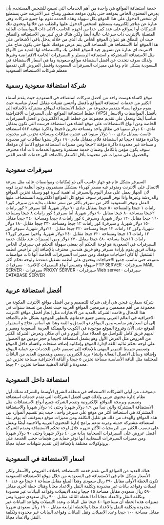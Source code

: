 خدمة استضافة المواقع هي واحدة من أهم الخدمات التي تسمح للشخص المستخدم بأن يعرض المحتوى الخاص بموقعه حتى يكون موقعه منشور ومتاح عبر الانترنت حتي يستطيع أي شخص الدخول على هذا الموقع بكل سهولة  وهذه الخدمه تقوم بها جميع شركات وهي عبارة عن متاجر إلكترونية يستطيع الشخص الدخول عليها والطلب من خلالها وتحتوي تلك الشركات أو المواقع على عدد كبير جدا من أجهزة الحاسب الآلي ذات المواصفات العالية المتصلة بالإنترنت ذات سرعات عالية أيضا ولكن هناك فرق كبير بين الاستضافه والنطاق حيث أن النطاق هو عنوان الموقع  الخاص بك الذي من خلاله يدخل باقي الأشخاص على هذا الموقع أما الأستضافة هي المساحة التي يتم عرض موقعك عليها حتى يكون متاح على الانترنت اي عبارة عن تسويق جيد للموقع الخاص بك والاستضافة لها العديد من الأنواع مثل الاستضافة المشتركة و استضافة الريسيلر و السيرفرات الخاصة الافتراضية وغيرها ولذلك سوف نتحدث عن افضل استضافة مواقع سعودية وما هي اسعار الاستضافة في السعودية بشكل عام وما هي مميزات السيرفرات السعودية وافضل العروض التي تقدمها معظم شركات الاستضافة السعودية
 
## شركة استضافة سعودية رسمية
موقع  اكساء هوست واحد من أفضل شركات  استضافة في السعودية حيث يقدم أسماء الكثير من خدمات استضافة المواقع بأفضل وأحسن تقنيات مقابل أسعار مناسبة  حيث يقوم موقع اسماء بتقديم  مجموعة من خطط الاستضافة لمواقع مشتركة بالإضافة إلى  خطط استضافة المواقع على السيرفرات الافتراضية (VPS) بأفضل المواصفات والاسعار مناسبا أيضًا وتعمل على تقديم مجموعة من خطط البريد الالكترونىً و افضل السيرفرات الخاصة ومن أنواع الاستضافات على موقع انشاء هي استضافة فرست التي تكون بمقابل مادي ٤٠ دولار سنويا في نطاق واحد ومساحة تخزين ٥جبجا وذاكرة مؤقتة ٥١٢ استضافة فاست بمقابل مادي ١٠٠ دولار سنويا في عشرة نطاقات ومساحة تخزين غير محدودة وذاكرة مؤقتة ١جيجا ثم استضافة فلاي ‏بمقابل مادي ١٩٠ دولار سنويا ‏نطاقات غير محدودة و مساحة غير محدودة ‏ذاكرة مؤقتة ٢جيجا ومن مميزات استضافة موقع اكاسا أن موقعك سوف يكون مؤمن بالكامل وضمان خدمة مستمرة وجميع الخدمات ذات أداء محترف والحصول على مميزات غير محدودة بأقل الاسعار بالاضافة الى خدمات الدعم الفني
 
## سيرفرات سعودية
السيرفر بشكل عام هو جهاز حاسب آلي ذو إمكانيات ومواصفات عاليه مثل سرعة الاتصال على الانترنت ومتوفر فيه مصدر كهرباء بمشكل مستمرون وجود أنظمة تبريد قويه لان الجهاز يعمل على مدار اليوم والسيرفر له اهمية كبيرة فهو وسيلة تخزين المواقع والدردشة وغيرها واذا توفر السيرفر سوف تتوقع كل المواقع الالكترونيه المستضاف عليها العمل وتوفر السعودية أكثر من سيرفر بأكثر من سعر مختلف بداية من سيرفر كور١ رامات ١ جيجا والمساحة ٥٠ جيجا بمقابل مادي ٧٠ دولار شهريا،  أمًا سيرفر ٢ كور رامات ٢جيجا بمساحة ٨٠ جيجا مقابل ٩٠ دولار شهريا، أما سيرفر٤ كور رامات ٨ جيجا ومساحة ١٦٠ جيجا مقابل ١٢٠ دولار شهريا، وسيرفر ٤ كور رامات ٨ جيجا ومساحة ٢٤٠ جيجا مقابل ١٥٠ دولار شهريا، و سيرفر٤ كور رامات ١٢ جيجا ومساحة ٢٣٠ جيجا مقابل ١٨٠ دولار شهريا، وكور ١٢ رامات ١٢ جيجا ومساحة ٣٢٠ جيجا مقابل ٢١٠دولار شهريا، سيوفر كور ١٢ رامات ١٦ جيجا ومساحة ٣٢٠ جيجا مقابل ٢٤٠ دولار شهريا، وأخيرا سيرفر كور١٦ رامات ١٦جيجا مساحة ٤٨٠ جيجا مقابل ٢٧٠ دولار ومن المميزات عند طلبك خدمة السيرفرات في السعودية هو لوحة التحكم أي  بمعنى سهولة التحكم في سيرفرك الخاص وهناك فريق يقوم بإرادة سيرفر وهو فريق هندسي محترف بالإضافة إلى تراخيص انظمه التشغيل أيا كان احتياجات موقعك ومن مميزات السيرفرات الخاصة أنها ذات مواصفات متنوعة حتى تناسب جميع الاحتياجات وتحتوي على أنظمة تشغيل متعددة ولوحة تحكم أكثر سهولة وتنقسم أنواع السيفرات كالآتي:-
·         سيرفرات  FTP SERVER
·         سيرفرات MAIL SERVER
·         سيرفرات  PROXY SERVER
·         سيرفرات Web server
·         سيرفرات  DATABASE SERVER
 
 
 
## أفضل استضافة عربية
شركة سمارت فيجن هي أرقى شركة للتصميم و من أفضل مواقع الأنترنت المكونة من مجموعة من أهم مصممين و مبرمجين المواقع العربيه حيث تعمل من  تسعة سنوات في هذا المجال و قامت الشركة بالعديد من الانجازات  مثل إنجاز أفضل مواقع الانترنت الاحترافية في العالم العربي  وتتميز جميع خدماتهم بالتطور الموجود بشكل عام بالاضافة إلى أن اسعارهم مناسبه  ومن المواقع ذو الصدق و الثقة وهذا هو  أساس نجاح و استمرار الموقع حتى الآن وفروع الموقع موجودة في  الكويت والمملكة العربية السعودية ومصر و لديهم فريق كامل  للتواصل مع العملاء مدار اليوم  و في أي مكان وتعرض الشركة الكثير من العروض  مثل العرض الأول وهو يشمل استضافة ٥جيجا و حجز دومين مع الحصول على لوحة تحكم ثنائية اللغة لإدارة الموقع وإمكانية إضافة صفحات وأقسام داخل الموقع وتصميم شريط التمرير المهني بالإضافة إلى تصميم خاص للخدمات مع حماية الموقع وإضافة وسائل الاتصال الفعالة وإنشاء بريد الكترونى رسمي ويقدمون العديد من الباقات المختلفة مثل الباقة الأساسية مساحة تخزين ٥ جيجا  و الباقة الاحترافية مساحة تخزين غير محدودة و الباقة الذهبية مساحة تخزين ٢٠ جيجا.
 
## استضافة داخل السعودية  
ديموفنف من أولى الشركات الاستضافة في منطقة الشرق الأوسط والشركة تمتلك أول نظام إدارة محتوى عربي ولذلك فهي   أفضل الشركات التي تقدم خدمات استضافة وتصميم وبرمجة المواقع الإلكترونية وتقدم الشركة جميع أنواع الاستضافات مثل الاستضافة المشتركة والتي نبدا من ١.٩ دولار شهريا وحتى ١٤ دولار شهريا والاستضافة المشتركة هي استضافة أكثر من موقع علي سيرفر واحد ، حيث يتم تقسيم الموارد بين هذه المواقع والهدف من ذلك هو  تقليل التكلفة  ومن مميزات موقع  ديموفنف أنه يوفر بيئة استضافة مشتركة حديثة ومرنة تدعم برامج إدارة المحتوى العربية والاجنبية أيضًا ويعمل على تنصيب الكثير من البرمجيات الأكثر شهرة خلال لوحة تحكم الاستضافة وتقدم الشركة أفضل عروض على السيرفرات السحابية بداية من ٤٠ دولار شهريا وحتى ٩٠ دولار شهريا ومن مميزات السيرفرات السحابية أنها توفر حماية من هجمات حجب الخدمة على بروتوكولات مختلفة  بالإضافة إلى تقديم شهادات حماية مجانا.
 
## اسعار الاستضافة في السعودية
هناك العديد من المواقع التي تقدم خدمة الاستضافة باختلاف العروض والأسعار ولكن الأسعار بشكل عام في الاستضافة في السعودية من خلال موقع الاستضافة السعودية تكون الخطة الأولى مقابل ٢٩٠ ريال سعودي وهذا المبلغ مقابل مساحة ١ جيجا مع عدد ١٠ ايميلات وقواعد بيانات غير محدودة وتكلفة النقل والاعداد مجانا وهناك خطة أخرى مقابل ٥٩٠ ريال سعودي مقابل مساحة ١٥ جيجا وعدد الايميلات وقواعد البيانات غير محدودة وتكلفة النقل والاعداد مجانا أما الخطة الثالثة مقابل ٩٠٠ ريال سعودي شهريا ومن مميزات هذه الخطة أن مساحتها ٤٠ جيجا نقل البيانات وعدد الايميلات وقواعد البيانات غير محدودة وتكلفة النقل والاعداد مجانا والخطة الرابعة مقابل ١٩٠٠ ريال سعودي شهريا مقابل مساحة ١٠٠ جيجا وعدد الايميلات ونقل البيانات وقواعد البيانات غير محدودة وتكلفة النقل والاعداد مجانا.

